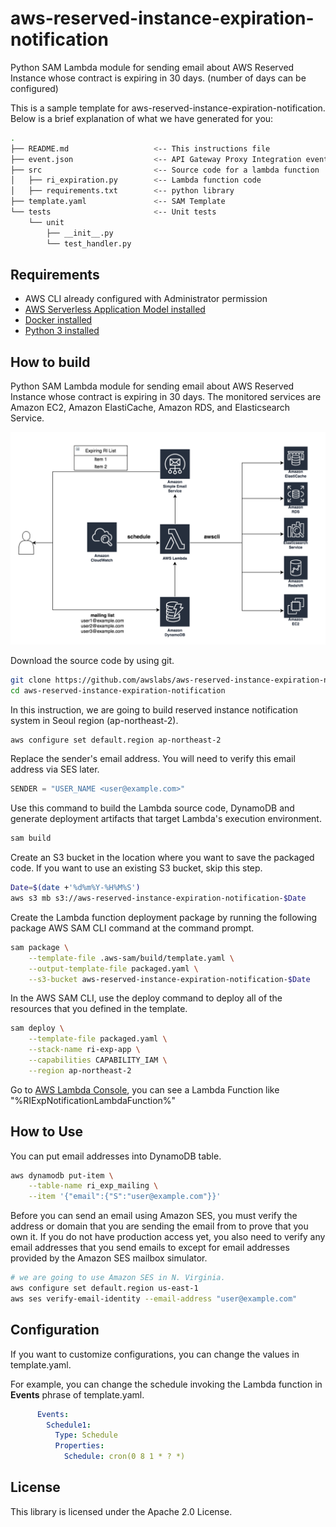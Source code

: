 # aws-reserved-instance-expiration-notification

 Python SAM Lambda module for sending email about AWS Reserved Instance whose contract is expiring in 30 days. (number of days can be configured)

 This is a sample template for aws-reserved-instance-expiration-notification. Below is a brief explanation of what we have generated for you:

```bash
.
├── README.md                   <-- This instructions file
├── event.json                  <-- API Gateway Proxy Integration event payload
├── src                         <-- Source code for a lambda function
│   ├── ri_expiration.py        <-- Lambda function code
│   ├── requirements.txt        <-- python library
├── template.yaml               <-- SAM Template
└── tests                       <-- Unit tests
    └── unit
        ├── __init__.py
        └── test_handler.py
```

## Requirements

* AWS CLI already configured with Administrator permission
* [AWS Serverless Application Model installed](https://docs.aws.amazon.com/serverless-application-model/latest/developerguide/serverless-sam-cli-install.html)
* [Docker installed](https://www.docker.com/community-edition)
* [Python 3 installed](https://www.python.org/downloads/)


## How to build

 Python SAM Lambda module for sending email about AWS Reserved Instance whose contract is expiring in 30 days.
 The monitored services are Amazon EC2, Amazon ElastiCache, Amazon RDS, and Elasticsearch Service.

![screenshot](ri_expiration_notification_design_serverless.png)

Download the source code by using git.

```bash
git clone https://github.com/awslabs/aws-reserved-instance-expiration-notification.git
cd aws-reserved-instance-expiration-notification
```

In this instruction, we are going to build reserved instance notification system in Seoul region (ap-northeast-2).

```bash
aws configure set default.region ap-northeast-2
``` 

Replace the sender's email address. You will need to verify this email address via SES later. 

```python
SENDER = "USER_NAME <user@example.com>"
```

Use this command to build the Lambda source code, DynamoDB and generate deployment artifacts that target Lambda's execution environment.

```bash
sam build
```

Create an S3 bucket in the location where you want to save the packaged code. If you want to use an existing S3 bucket, skip this step.

```bash
Date=$(date +'%d%m%Y-%H%M%S')
aws s3 mb s3://aws-reserved-instance-expiration-notification-$Date
```

Create the Lambda function deployment package by running the following package AWS SAM CLI command at the command prompt.

```bash
sam package \
    --template-file .aws-sam/build/template.yaml \
    --output-template-file packaged.yaml \
    --s3-bucket aws-reserved-instance-expiration-notification-$Date
```

In the AWS SAM CLI, use the deploy command to deploy all of the resources that you defined in the template.

```bash 
sam deploy \
    --template-file packaged.yaml \
    --stack-name ri-exp-app \
    --capabilities CAPABILITY_IAM \
    --region ap-northeast-2
```

Go to [AWS Lambda Console](https://ap-northeast-2.console.aws.amazon.com/lambda), you can see a Lambda Function like "%RIExpNotificationLambdaFunction%" 

## How to Use

You can put email addresses into DynamoDB table.

```bash
aws dynamodb put-item \
    --table-name ri_exp_mailing \
    --item '{"email":{"S":"user@example.com"}}'
```

Before you can send an email using Amazon SES, you must verify the address or domain that you are sending the email from to prove that you own it. If you do not have production access yet, you also need to verify any email addresses that you send emails to except for email addresses provided by the Amazon SES mailbox simulator.

```bash
# we are going to use Amazon SES in N. Virginia.
aws configure set default.region us-east-1
aws ses verify-email-identity --email-address "user@example.com"
```

## Configuration

If you want to customize configurations, you can change the values in template.yaml.

For example, you can change the schedule invoking the Lambda function in **Events** phrase of template.yaml.

```yaml
      Events:
        Schedule1:
          Type: Schedule
          Properties:
            Schedule: cron(0 8 1 * ? *)
```

## License 

This library is licensed under the Apache 2.0 License.
